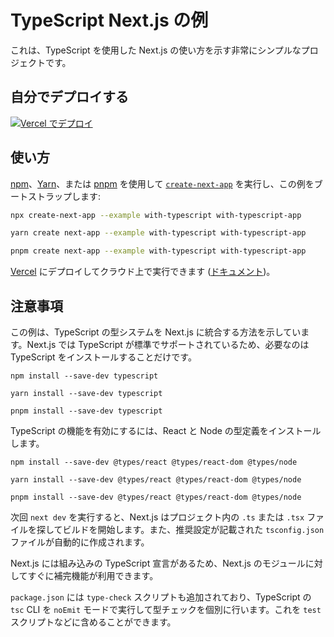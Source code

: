 # TypeScript Next.js の例

これは、TypeScript を使用した Next.js の使い方を示す非常にシンプルなプロジェクトです。

## 自分でデプロイする

[![Vercel でデプロイ](https://vercel.com/button)](https://vercel.com/new/clone?repository-url=https://github.com/vercel/next.js/tree/canary/examples/with-typescript&project-name=with-typescript&repository-name=with-typescript)

## 使い方

[npm](https://docs.npmjs.com/cli/init)、[Yarn](https://yarnpkg.com/lang/en/docs/cli/create/)、または [pnpm](https://pnpm.io) を使用して [`create-next-app`](https://github.com/vercel/next.js/tree/canary/packages/create-next-app) を実行し、この例をブートストラップします:

```bash
npx create-next-app --example with-typescript with-typescript-app
```

```bash
yarn create next-app --example with-typescript with-typescript-app
```

```bash
pnpm create next-app --example with-typescript with-typescript-app
```

[Vercel](https://vercel.com/new?utm_source=github&utm_medium=readme&utm_campaign=next-example) にデプロイしてクラウド上で実行できます ([ドキュメント](https://nextjs.org/docs/deployment))。

## 注意事項

この例は、TypeScript の型システムを Next.js に統合する方法を示しています。Next.js では TypeScript が標準でサポートされているため、必要なのは TypeScript をインストールすることだけです。

```shell
npm install --save-dev typescript
```

```shell
yarn install --save-dev typescript
```

```shell
pnpm install --save-dev typescript
```

TypeScript の機能を有効にするには、React と Node の型定義をインストールします。

```shell
npm install --save-dev @types/react @types/react-dom @types/node
```

```shell
yarn install --save-dev @types/react @types/react-dom @types/node
```

```shell
pnpm install --save-dev @types/react @types/react-dom @types/node
```

次回 `next dev` を実行すると、Next.js はプロジェクト内の `.ts` または `.tsx` ファイルを探してビルドを開始します。また、推奨設定が記載された `tsconfig.json` ファイルが自動的に作成されます。

Next.js には組み込みの TypeScript 宣言があるため、Next.js のモジュールに対してすぐに補完機能が利用できます。

`package.json` には `type-check` スクリプトも追加されており、TypeScript の `tsc` CLI を `noEmit` モードで実行して型チェックを個別に行います。これを `test` スクリプトなどに含めることができます。

